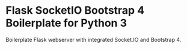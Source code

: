 Flask SocketIO Bootstrap 4 Boilerplate for Python 3
==============

Boilerplate Flask webserver with integrated Socket.IO and Bootstrap 4.

